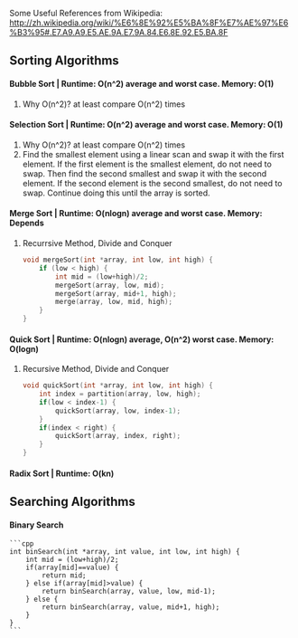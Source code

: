 Some Useful References from Wikipedia: http://zh.wikipedia.org/wiki/%E6%8E%92%E5%BA%8F%E7%AE%97%E6%B3%95#.E7.A9.A9.E5.AE.9A.E7.9A.84.E6.8E.92.E5.BA.8F

## Sorting Algorithms
#### Bubble Sort | Runtime: O(n^2) average and worst case. Memory: O(1)
1. Why O(n^2)? at least compare O(n^2) times

#### Selection Sort | Runtime: O(n^2) average and worst case. Memory: O(1)
1. Why O(n^2)? at least compare O(n^2) times
2. Find the smallest element using a linear scan and swap it with the first element. If the first element is the smallest element, do not need to swap. Then find the second smallest and swap it with the second element. If the second element is the second smallest, do not need to swap. Continue doing this until the array is sorted.

#### Merge Sort | Runtime: O(nlogn) average and worst case. Memory: Depends
1. Recurrsive Method, Divide and Conquer

	```cpp
	void mergeSort(int *array, int low, int high) {
		if (low < high) {
			int mid = (low+high)/2;
			mergeSort(array, low, mid);
			mergeSort(array, mid+1, high);
			merge(array, low, mid, high);
		}
	}
	```

#### Quick Sort | Runtime: O(nlogn) average, O(n^2) worst case. Memory: O(logn)
1. Recursive Method, Divide and Conquer

	```cpp
	void quickSort(int *array, int low, int high) {
		int index = partition(array, low, high);
		if(low < index-1) {
			quickSort(array, low, index-1);
		}
		if(index < right) {
			quickSort(array, index, right);
		}
	}
	```

#### Radix Sort | Runtime: O(kn)


## Searching Algorithms
#### Binary Search
	```cpp
	int binSearch(int *array, int value, int low, int high) {
		int mid = (low+high)/2;
		if(array[mid]==value) {
			return mid;
		} else if(array[mid]>value) {
			return binSearch(array, value, low, mid-1);
		} else {
			return binSearch(array, value, mid+1, high);
		}
	}
	```

